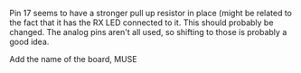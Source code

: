 Pin 17 seems to have a stronger pull up resistor in place (might be related to the 
fact that it has the RX LED connected to it. This should probably be changed.
The analog pins aren't all used, so shifting to those is probably a good idea.

Add the name of the board, MUSE
